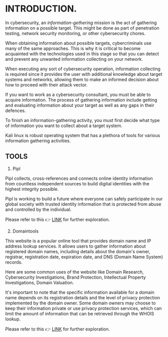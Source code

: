 # INTRODUCTION.

In cybersecurity, an *information-gethering* mission is the act of gathering information on a possible target. This might be done as part of penetration testing, network security monitoring, or other cybersecurity chores.

When obtaining information about possible targets, cybercriminals use many of the same approaches. This is why it is critical to become acquainted with the technologies used in this stage so that you can detect and prevent any unwanted information collecting on your network.

When executing any sort of cybersecurity operation, information collecting is required since it provides the user with additional knowledge about target systems and networks, allowing them to make an informed decision about how to proceed with their attack vector.

If you want to work as a cybersecurity consultant, you must be able to acquire information. The process of gathering information include getting and evaluating information about your target as well as any gaps in their defences.

To finish an information-gathering activity, you must first decide what type of information you want to collect about a target system.

Kali linux is robust operating system that has a plethora of tools for various information gathering activities.

## TOOLS

1. Pipl

Pipl collects, cross-references and connects online identity information from countless independent sources to build digital identities with the highest integrity possible.

Pipl is working to build a future where everyone can safely participate in our global society with trusted identity information that is protected from abuse and controlled by the individual.

Please refer to this :point_right: [LINK](https://pipl.com/ "click for more information") for further exploration.

2. Domaintools

This website is a popular online tool that provides domain name and IP address lookup services. It allows users to gather information about registered domain names, including details about the domain's owner, registrar, registration date, expiration date, and DNS (Domain Name System) records.

Here are some common uses of the website like Domain Research, Cybersecurity Investigations, Brand Protection, Intellectual Property Investigations, Domain Valuation.

It's important to note that the specific information available for a domain name depends on its registration details and the level of privacy protection implemented by the domain owner. Some domain owners may choose to keep their information private or use privacy protection services, which can limit the amount of information that can be retrieved through the WHOIS lookup.

Please refer to this :point_right: [LINK](https://whois.domaintools.com/ "click for more information") for further exploration.

